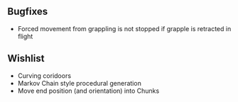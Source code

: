 ## Bugfixes

- Forced movement from grappling is not stopped if grapple is retracted in flight


## Wishlist

- Curving coridoors
- Markov Chain style procedural generation
- Move end position (and orientation) into Chunks  